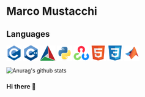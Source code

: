 # Marco Mustacchi

## Languages
<p float="left">
  <picture>
    <img src="https://raw.githubusercontent.com/devicons/devicon/master/icons/c/c-original.svg" alt="c" width="40" height="40"/></picture>
  <picture>
    <img src="https://raw.githubusercontent.com/devicons/devicon/master/icons/cplusplus/cplusplus-original.svg" alt="cplusplus" width="40" height="40"/>
  </picture>
  <picture>
    <img src="https://raw.githubusercontent.com/devicons/devicon/master/icons/cmake/cmake-original.svg" alt="cmake" width="40" height="40"/>
  </picture>
  <picture>
    <img src="https://raw.githubusercontent.com/devicons/devicon/master/icons/python/python-original.svg" alt="python" width="40" height="40"/>
  </picture>
  <picture>
    <img src="https://raw.githubusercontent.com/devicons/devicon/master/icons/opencv/opencv-original.svg" alt="opencv" width="40" height="40"/>
  </picture>
  <picture>
    <img src="https://raw.githubusercontent.com/devicons/devicon/master/icons/html5/html5-original.svg" alt="css" width="40" height="40"/>
  </picture>
  <picture>
    <img src="https://raw.githubusercontent.com/devicons/devicon/master/icons/css3/css3-original.svg" alt="html" width="40" height="40"/>
  </picture>
  <picture>
    <img src="https://raw.githubusercontent.com/devicons/devicon/master/icons/matlab/matlab-original.svg" alt="matlab" width="40" height="40"/>
  </picture>
</p>

![Anurag's github stats](https://github-readme-stats.vercel.app/api?username=MarcoMustacchi&theme=radical&show_icons=true)

### Hi there 👋

<!--
**MarcoMustacchi/MarcoMustacchi** is a ✨ _special_ ✨ repository because its `README.md` (this file) appears on your GitHub profile.

Here are some ideas to get you started:

- 🔭 I’m currently working on ...
- 🌱 I’m currently learning ...
- 👯 I’m looking to collaborate on ...
- 🤔 I’m looking for help with ...
- 💬 Ask me about ...
- 📫 How to reach me: ...
- 😄 Pronouns: ...
- ⚡ Fun fact: ...
-->
